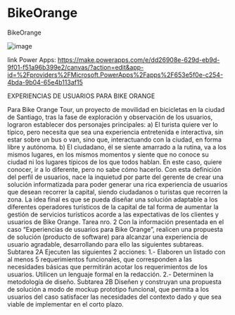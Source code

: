 # BikeOrange
BikeOrange

![image](https://github.com/user-attachments/assets/0f0c89ed-3c85-41b0-ab90-2e7dbf2dc9ce)

link Power Apps: https://make.powerapps.com/e/dd26908e-629d-eb9d-9f01-f51a96b399e2/canvas/?action=edit&app-id=%2Fproviders%2FMicrosoft.PowerApps%2Fapps%2F653e5f0e-c254-4bda-9b04-65e4b113af15


EXPERIENCIAS DE USUARIOS PARA BIKE ORANGE

Para Bike Orange Tour, un proyecto de movilidad en bicicletas en la ciudad de Santiago, tras la fase de exploración y observación de los usuarios, lograron establecer dos personajes principales: 
a) El turista quiere ver lo típico, pero necesita que sea una experiencia entretenida e interactiva, sin estar sobre un bus o van, sino que, interactuando con la ciudad, en forma libre y autónoma. 
b) El ciudadano, él se siente amarrado a la rutina, va a los mismos lugares, en los mismos momentos y siente que no conoce su ciudad ni los lugares típicos de los que todos hablan. En este caso, quiere conocer, ir a lo diferente, pero no sabe cómo hacerlo. 
Con esta definición del perfil de usuarios, nace la inquietud por parte del gerente de crear una solución informatizada para poder generar una rica experiencia de usuarios que desean recorrer la capital, siendo ciudadanos o turistas que recorren la zona. 
La idea final es que se pueda diseñar una solución adaptable a los diferentes operadores turísticos de la capital de tal forma de aumentar la gestión de servicios turísticos acorde a las expectativas de los clientes y usuarios de Bike Orange.
Tarea nro. 2 
Con la información presentada en el caso “Experiencias de usuarios para Bike Orange”, realicen una propuesta de solución (producto de software) para alcanzar una experiencia de usuario agradable, desarrollando para ello las siguientes subtareas. 
Subtarea 2A 
Ejecuten las siguientes 2 acciones: 
1.- Elaboren un listado con al menos 5 requerimientos funcionales, que corresponden a las necesidades básicas que permitirán acotar los requerimientos de los usuarios. Utilicen un lenguaje formal en la redacción. 
2.- Determinen la metodología de diseño. 
Subtarea 2B 
Diseñen y construyan una propuesta de solución a modo de mockup prototipo funcional, que permita a los usuarios del caso satisfacer las necesidades del contexto dado y que sea viable de implementar en el corto plazo. 

